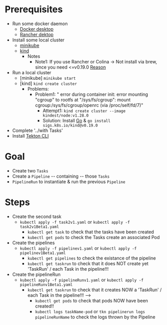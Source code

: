 # Prerequisites
* Run some docker daemon
  * [Docker desktop](https://www.docker.com/products/docker-desktop/)
  * [Rancher dektop](https://rancherdesktop.io/)
* Install some local cluster
  * [minikube](https://minikube.sigs.k8s.io/docs/start/)
  * [kind](https://kind.sigs.k8s.io/)
    * Notes
      * Note1: If you use Rancher or Colina -> Not install via brew, since you need <=v0.19.0 [Reason](https://github.com/kubernetes-sigs/kind/issues/3277)
* Run a local cluster
  * [minikube]  `minikube start`
  * [kind] `kind create cluster`
    * Problems:
      * Problem1: " error during container init: error mounting "cgroup" to rootfs at "/sys/fs/cgroup": mount cgroup:/sys/fs/cgroup/openrc (via /proc/self/fd/7)"
        * Attempt1: `kind create cluster --image kindest/node:v1.28.0`
        * Solution: Install [Go](https://go.dev/doc/install) & `go install sigs.k8s.io/kind@v0.19.0`
* Complete '../with Tasks'
* Install [Tekton CLI](https://tekton.dev/docs/cli/)

# Goal
* Create two `Tasks`
* Create a `Pipeline` -- containing -- those `Tasks`
* `PipelineRun` to instantiate & run the previous `Pipeline`

# Steps
* Create the second task
  * `kubectl apply -f task2v1.yaml` or `kubectl apply -f task2v1Beta1.yaml` 
    * `kubectl get task` to check that the tasks have been created
    * `kubectl get pods` to check the Tasks create an associated Pod
* Create the pipelines
  * `kubectl apply -f pipelinev1.yaml` or `kubectl apply -f pipelinev1Beta1.yaml`
    * `kubectl get pipelines` to check the existance of the pipeline
    * `kubectl get taskrun` to check that it does NOT create yet 'TaskRun' / each Task in the pipeline!!!
* Create the pipelineRun
  * `kubectl apply -f pipelineRunv1.yaml` or `kubectl apply -f pipelineRunv1Beta1.yaml`
    * `kubectl get taskrun` to check that it creates NOW a 'TaskRun' / each Task in the pipeline!!!  --> 
      * `kubectl get pods` to check that pods NOW have been created!!
      * `kubectl logs taskName-pod` or `tkn pipelinerun logs pipelineRunName` to check the logs thrown by the Pipeline